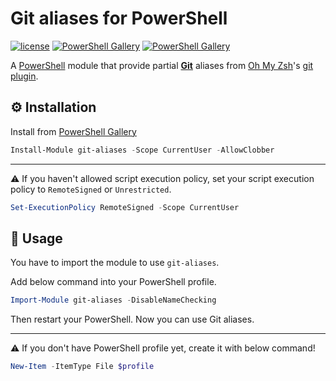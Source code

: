 # Git aliases for PowerShell
[![license](https://img.shields.io/github/license/Joaquin6/powershell-git-aliases)](./LICENSE)
[![PowerShell Gallery](https://img.shields.io/powershellgallery/v/git-aliases.svg?style=flat-square)](https://www.powershellgallery.com/packages/git-aliases/)
[![PowerShell Gallery](https://img.shields.io/powershellgallery/dt/git-aliases.svg?style=flat-square)](https://www.powershellgallery.com/packages/git-aliases/)

A [PowerShell](https://microsoft.com/powershell) module that provide partial **[Git](https://git-scm.com/)** aliases from [Oh My Zsh](https://github.com/robbyrussell/oh-my-zsh)'s [git plugin](https://github.com/robbyrussell/oh-my-zsh/tree/master/plugins/git/).

## ⚙️ Installation

Install from [PowerShell Gallery](https://www.powershellgallery.com/)

```powershell
Install-Module git-aliases -Scope CurrentUser -AllowClobber
```

---

⚠️ If you haven't allowed script execution policy, set your script execution policy to `RemoteSigned` or `Unrestricted`.

```powershell
Set-ExecutionPolicy RemoteSigned -Scope CurrentUser
```

## 🛂 Usage

You have to import the module to use `git-aliases`.

Add below command into your PowerShell profile.

```powershell
Import-Module git-aliases -DisableNameChecking
```

Then restart your PowerShell.
Now you can use Git aliases.

---

⚠️ If you don't have PowerShell profile yet, create it with below command!

```powershell
New-Item -ItemType File $profile
```
